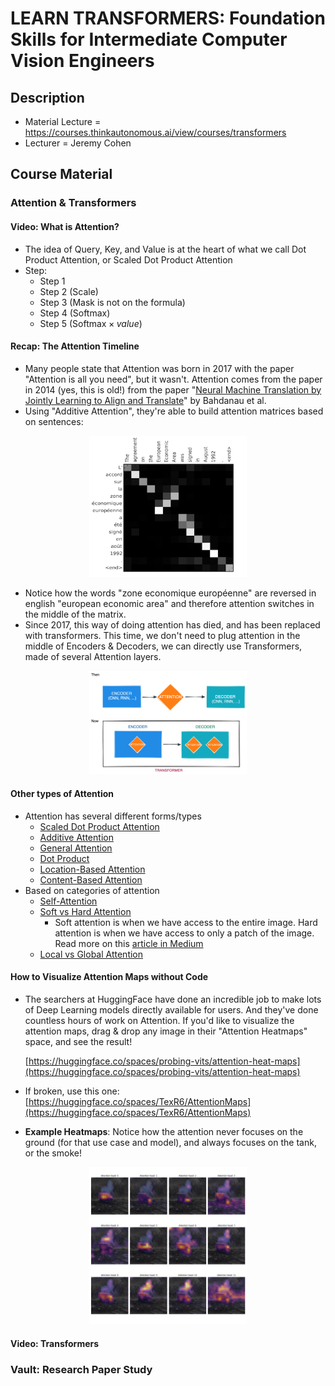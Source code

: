 # LEARN TRANSFORMERS: Foundation Skills for Intermediate Computer Vision Engineers

## Description

- Material Lecture = https://courses.thinkautonomous.ai/view/courses/transformers
- Lecturer = Jeremy Cohen

## Course Material

### Attention & Transformers

#### Video: What is Attention?

- The idea of Query, Key, and Value is at the heart of what we call Dot Product Attention, or Scaled Dot Product Attention
- Step:
  - Step 1
  - Step 2 (Scale)
  - Step 3 (Mask is not on the formula)
  - Step 4 (Softmax)
  - Step 5 ($\text{Softmax}\times{value}$)

#### Recap: The Attention Timeline

- Many people state that Attention was born in 2017 with the paper "Attention is all you need", but it wasn't. Attention comes from the paper in 2014 (yes, this is old!) from the paper "[Neural Machine Translation by Jointly Learning to Align and Translate](https://arxiv.org/pdf/1409.0473.pdf)" by Bahdanau et al.
- Using "Additive Attention", they're able to build attention matrices based on sentences:

<p align="center">
    <img src="./assets/additive-attention.png" alt="Attention Heatmap Example" width="50%">
</p>

- Notice how the words "zone economique européenne" are reversed in english "european economic area" and therefore attention switches in the middle of the matrix.
- Since 2017, this way of doing attention has died, and has been replaced with transformers. This time, we don't need to plug attention in the middle of Encoders & Decoders, we can directly use Transformers, made of several Attention layers.

<p align="center">
    <img src="./assets/attention-then-vs-now.png" alt="Attention Heatmap Example" width="50%">
</p>

#### Other types of Attention

- Attention has several different forms/types
  - [Scaled Dot Product Attention](https://paperswithcode.com/method/scaled)
  - [Additive Attention](https://arxiv.org/pdf/1409.0473.pdf)
  - [General Attention](https://arxiv.org/pdf/1508.4025.pdf)
  - [Dot Product](https://arxiv.org/pdf/1508.4025.pdf)
  - [Location-Based Attention](https://arxiv.org/pdf/1508.04025.pdf)
  - [Content-Based Attention](https://arxiv.org/abs/1410.5401.pdf)
- Based on categories of attention
  - [Self-Attention](https://arxiv.org/pdf/1601.06733.pdf)
  - [Soft vs Hard Attention](http://proceedings.mlr.press/v37/xuc15.pdf)
    - Soft attention is when we have access to the entire image. Hard attention is when we have access to only a patch of the image. Read more on this [article in Medium](https://towardsdatascience.com/attention-in-neural-networks-e66920838742)
  - [Local vs Global Attention](http://proceedings.mlr.press/v37/xuc15.pdf)

#### How to Visualize Attention Maps without Code

- The searchers at HuggingFace have done an incredible job to make lots of Deep Learning models directly available for users. And they've done countless hours of work on Attention. If you'd like to visualize the attention maps, drag & drop any image in their "Attention Heatmaps" space, and see the result!

  [https://huggingface.co/spaces/probing-vits/attention-heat-maps](https://huggingface.co/spaces/probing-vits/attention-heat-maps)

- If broken, use this one: [https://huggingface.co/spaces/TexR6/AttentionMaps](https://huggingface.co/spaces/TexR6/AttentionMaps)
- **Example Heatmaps**: Notice how the attention never focuses on the ground (for that use case and model), and always focuses on the tank, or the smoke!

<p align="center">
    <img src="./assets/attention-heatmap.png" alt="Attention Heatmap Example" width="50%">
</p>

#### Video: Transformers

### Vault: Research Paper Study
